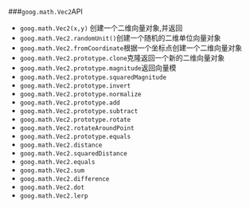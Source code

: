 ###`goog.math.Vec2`API
* `goog.math.Vec2(x,y)` 创建一个二维向量对象,并返回
* `goog.math.Vec2.randomUnit()`创建一个随机的二维单位向量对象
* `goog.math.Vec2.fromCoordinate`根据一个坐标点创建一个二维向量对象
* `goog.math.Vec2.prototype.clone`克隆返回一个新的二维向量对象
* `goog.math.Vec2.prototype.magnitude`返回向量模
* `goog.math.Vec2.prototype.squaredMagnitude`
* `goog.math.Vec2.prototype.invert `
* `goog.math.Vec2.prototype.normalize`
* `goog.math.Vec2.prototype.add `
* `goog.math.Vec2.prototype.subtract`
* `goog.math.Vec2.prototype.rotate`
* `goog.math.Vec2.rotateAroundPoint`
* `goog.math.Vec2.prototype.equals`
* `goog.math.Vec2.distance`
* `goog.math.Vec2.squaredDistance`
* `goog.math.Vec2.equals`
* `goog.math.Vec2.sum`
* `goog.math.Vec2.difference`
* `goog.math.Vec2.dot`
* `goog.math.Vec2.lerp `
